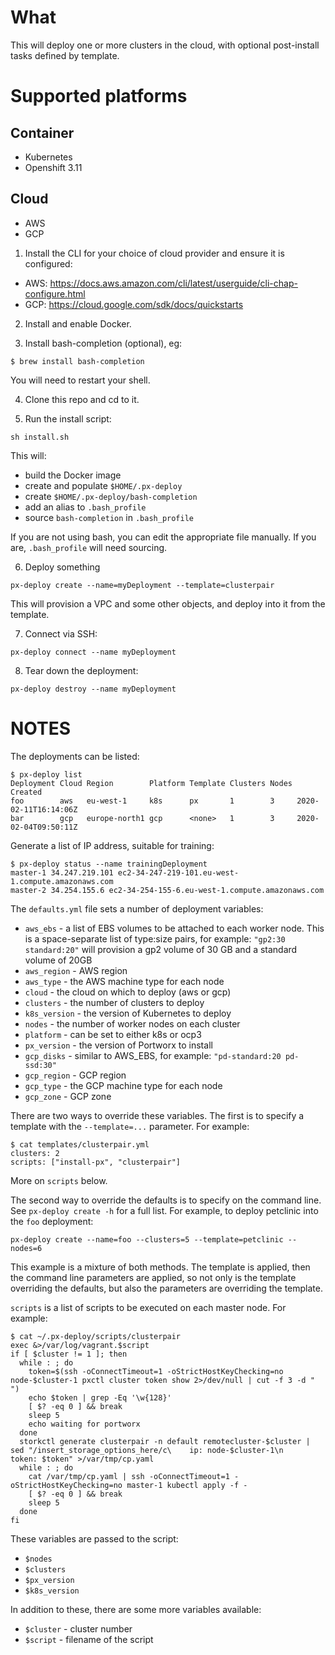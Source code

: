 # What

This will deploy one or more clusters in the cloud, with optional post-install tasks defined by template.

# Supported platforms

## Container
 * Kubernetes
 * Openshift 3.11

## Cloud
 * AWS
 * GCP

1. Install the CLI for your choice of cloud provider and ensure it is configured:
 * AWS: https://docs.aws.amazon.com/cli/latest/userguide/cli-chap-configure.html
 * GCP: https://cloud.google.com/sdk/docs/quickstarts

2. Install and enable Docker.

3. Install bash-completion (optional), eg:
```
$ brew install bash-completion
```
You will need to restart your shell.

4. Clone this repo and cd to it.

5. Run the install script:
```
sh install.sh
```
This will:
 * build the Docker image
 * create and populate `$HOME/.px-deploy`
 * create `$HOME/.px-deploy/bash-completion`
 * add an alias to `.bash_profile`
 * source `bash-completion` in `.bash_profile`

If you are not using bash, you can edit the appropriate file manually. If you are, `.bash_profile` will need sourcing.

6. Deploy something
```
px-deploy create --name=myDeployment --template=clusterpair
```
This will provision a VPC and some other objects, and deploy into it from the template.

7. Connect via SSH:
```
px-deploy connect --name myDeployment
```

8. Tear down the deployment:
```
px-deploy destroy --name myDeployment
```

# NOTES

The deployments can be listed:
```
$ px-deploy list
Deployment Cloud Region        Platform Template Clusters Nodes Created
foo        aws   eu-west-1     k8s      px       1        3     2020-02-11T16:14:06Z
bar        gcp   europe-north1 gcp      <none>   1        3     2020-02-04T09:50:11Z
```

Generate a list of IP address, suitable for training:
```
$ px-deploy status --name trainingDeployment
master-1 34.247.219.101 ec2-34-247-219-101.eu-west-1.compute.amazonaws.com
master-2 34.254.155.6 ec2-34-254-155-6.eu-west-1.compute.amazonaws.com
```

The `defaults.yml` file sets a number of deployment variables:
 * `aws_ebs` - a list of EBS volumes to be attached to each worker node. This is a space-separate list of type:size pairs, for example: `"gp2:30 standard:20"` will provision a gp2 volume of 30 GB and a standard volume of 20GB
 * `aws_region` - AWS region
 * `aws_type` - the AWS machine type for each node
 * `cloud` - the cloud on which to deploy (aws or gcp)
 * `clusters` - the number of clusters to deploy
 * `k8s_version` - the version of Kubernetes to deploy
 * `nodes` - the number of worker nodes on each cluster
 * `platform` - can be set to either k8s or ocp3
 * `px_version` - the version of Portworx to install
 * `gcp_disks` - similar to AWS_EBS, for example: `"pd-standard:20 pd-ssd:30"`
 * `gcp_region` - GCP region
 * `gcp_type` - the GCP machine type for each node
 * `gcp_zone` - GCP zone

There are two ways to override these variables. The first is to specify a template with the `--template=...` parameter. For example:
```
$ cat templates/clusterpair.yml
clusters: 2
scripts: ["install-px", "clusterpair"]
```

More on `scripts` below.

The second way to override the defaults is to specify on the command line. See `px-deploy create -h` for a full list. For example, to deploy petclinic into the `foo` deployment:
```
px-deploy create --name=foo --clusters=5 --template=petclinic --nodes=6
```

This example is a mixture of both methods. The template is applied, then the command line parameters are applied, so not only is the template overriding the defaults, but also the parameters are overriding the template.

`scripts` is a list of scripts to be executed on each master node. For example:
```
$ cat ~/.px-deploy/scripts/clusterpair
exec &>/var/log/vagrant.$script
if [ $cluster != 1 ]; then
  while : ; do
    token=$(ssh -oConnectTimeout=1 -oStrictHostKeyChecking=no node-$cluster-1 pxctl cluster token show 2>/dev/null | cut -f 3 -d " ")
    echo $token | grep -Eq '\w{128}'
    [ $? -eq 0 ] && break
    sleep 5
    echo waiting for portworx
  done
  storkctl generate clusterpair -n default remotecluster-$cluster | sed "/insert_storage_options_here/c\    ip: node-$cluster-1\n    token: $token" >/var/tmp/cp.yaml
  while : ; do
    cat /var/tmp/cp.yaml | ssh -oConnectTimeout=1 -oStrictHostKeyChecking=no master-1 kubectl apply -f -
    [ $? -eq 0 ] && break
    sleep 5
  done
fi
```

These variables are passed to the script:
 * `$nodes`
 * `$clusters`
 * `$px_version`
 * `$k8s_version`

In addition to these, there are some more variables available:
 * `$cluster` - cluster number
 * `$script` - filename of the script
